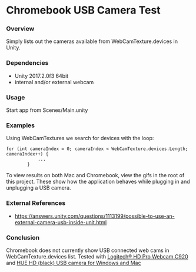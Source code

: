 # Chromebook USB Camera Test

### Overview
Simply lists out the cameras available from WebCamTexture.devices in Unity.

### Dependencies
- Unity 2017.2.0f3 64bit
- internal and/or external webcam

### Usage
Start app from Scenes/Main.unity

### Examples
Using WebCamTextures we search for devices with the loop: 

```
for (int cameraIndex = 0; cameraIndex < WebCamTexture.devices.Length; cameraIndex++) {
			...
		}
```

To view results on both Mac and Chromebook, view the gifs in the root of this project. These show how the application behaves while plugging in and unplugging a USB camera.

### External References
- https://answers.unity.com/questions/1113199/possible-to-use-an-external-camera-usb-inside-unit.html

### Conclusion
Chromebook does not currently show USB connected web cams in WebCamTexture.devices list. Tested with [Logitech® HD Pro Webcam C920](http://a.co/fz7YqEZ) and [HUE HD (black) USB camera for Windows and Mac](http://a.co/079bMOH)
